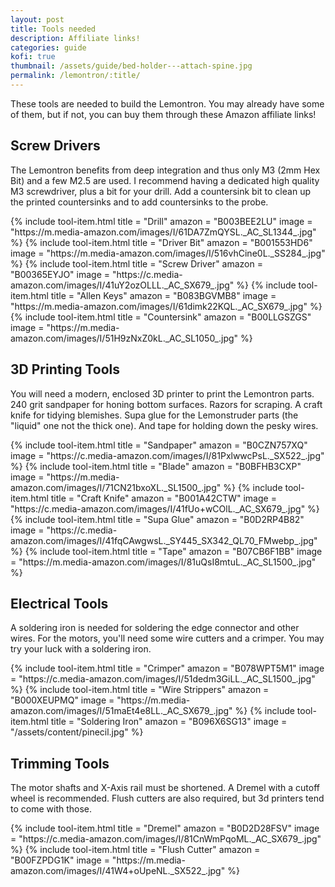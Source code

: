 ```yaml
---
layout: post
title: Tools needed
description: Affiliate links!
categories: guide
kofi: true
thumbnail: /assets/guide/bed-holder---attach-spine.jpg
permalink: /lemontron/:title/
---
```


These tools are needed to build the Lemontron. You may already have some of them, but if not, you can buy them
through these Amazon affiliate links!

## Screw Drivers

The Lemontron benefits from deep integration and thus only M3 (2mm Hex Bit) and a few M2.5 are used. I
recommend having a dedicated high quality M3 screwdriver, plus a bit for your drill. Add a countersink bit to clean up
the printed countersinks and to add countersinks to the probe.

<div class="bom-list">
{% include tool-item.html
title = "Drill"
amazon = "B003BEE2LU"
image = "https://m.media-amazon.com/images/I/61DA7ZmQYSL._AC_SL1344_.jpg"
%}
{% include tool-item.html
title = "Driver Bit"
amazon = "B001553HD6"
image = "https://m.media-amazon.com/images/I/516vhCine0L._SS284_.jpg"
%}
{% include tool-item.html
title = "Screw Driver"
amazon = "B00365EYJO"
image = "https://c.media-amazon.com/images/I/41uY2ozOLLL._AC_SX679_.jpg"
%}
{% include tool-item.html
title = "Allen Keys"
amazon = "B083BGVMB8"
image = "https://m.media-amazon.com/images/I/61dimk22KQL._AC_SX679_.jpg"
%}
{% include tool-item.html
title = "Countersink"
amazon = "B00LLGSZGS"
image = "https://m.media-amazon.com/images/I/51H9zNxZ0kL._AC_SL1050_.jpg"
%}
</div>

## 3D Printing Tools

You will need a modern, enclosed 3D printer to print the Lemontron parts. 240 grit
sandpaper for honing bottom surfaces. Razors for scraping. A craft knife for tidying blemishes. Supa glue for the
Lemonstruder parts (the "liquid" one not the thick one). And tape for holding down the pesky wires.

<div class="bom-list">
{% include tool-item.html
title = "Sandpaper"
amazon = "B0CZN757XQ"
image = "https://c.media-amazon.com/images/I/81PxlwwcPsL._SX522_.jpg"
%}
{% include tool-item.html
title = "Blade"
amazon = "B0BFHB3CXP"
image = "https://m.media-amazon.com/images/I/71CN21bxoXL._SL1500_.jpg"
%}
{% include tool-item.html
title = "Craft Knife"
amazon = "B001A42CTW"
image = "https://c.media-amazon.com/images/I/41fUo+wCOlL._AC_SX679_.jpg"
%}
{% include tool-item.html
title = "Supa Glue"
amazon = "B0D2RP4B82"
image = "https://c.media-amazon.com/images/I/41fqCAwgwsL._SY445_SX342_QL70_FMwebp_.jpg"
%}
{% include tool-item.html
title = "Tape"
amazon = "B07CB6F1BB"
image = "https://m.media-amazon.com/images/I/81uQsI8mtuL._AC_SL1500_.jpg"
%}
</div>

## Electrical Tools

A soldering iron is needed for soldering the edge connector and other wires. For the
motors, you'll need some wire cutters and a crimper. You may try your luck with a soldering iron.

<div class="bom-list">
{% include tool-item.html
title = "Crimper"
amazon = "B078WPT5M1"
image = "https://c.media-amazon.com/images/I/51dedm3GiLL._AC_SL1500_.jpg"
%}
{% include tool-item.html
title = "Wire Strippers"
amazon = "B000XEUPMQ"
image = "https://m.media-amazon.com/images/I/51maEt4e8LL._AC_SX679_.jpg"
%}
{% include tool-item.html
title = "Soldering Iron"
amazon = "B096X6SG13"
image = "/assets/content/pinecil.jpg"
%}
</div>

## Trimming Tools

The motor shafts and X-Axis rail must be shortened. A Dremel with a cutoff wheel is recommended. Flush cutters are also
required, but 3d printers tend to come with those.

<div class="bom-list">
{% include tool-item.html
title = "Dremel"
amazon = "B0D2D28FSV"
image = "https://c.media-amazon.com/images/I/81CnWmPqoML._AC_SX679_.jpg"
%}
{% include tool-item.html
title = "Flush Cutter"
amazon = "B00FZPDG1K"
image = "https://m.media-amazon.com/images/I/41W4+oUpeNL._SX522_.jpg"
%}
    <div class="bom-placeholder"></div>
    <div class="bom-placeholder"></div>
    <div class="bom-placeholder"></div>
    <div class="bom-placeholder"></div>
</div>